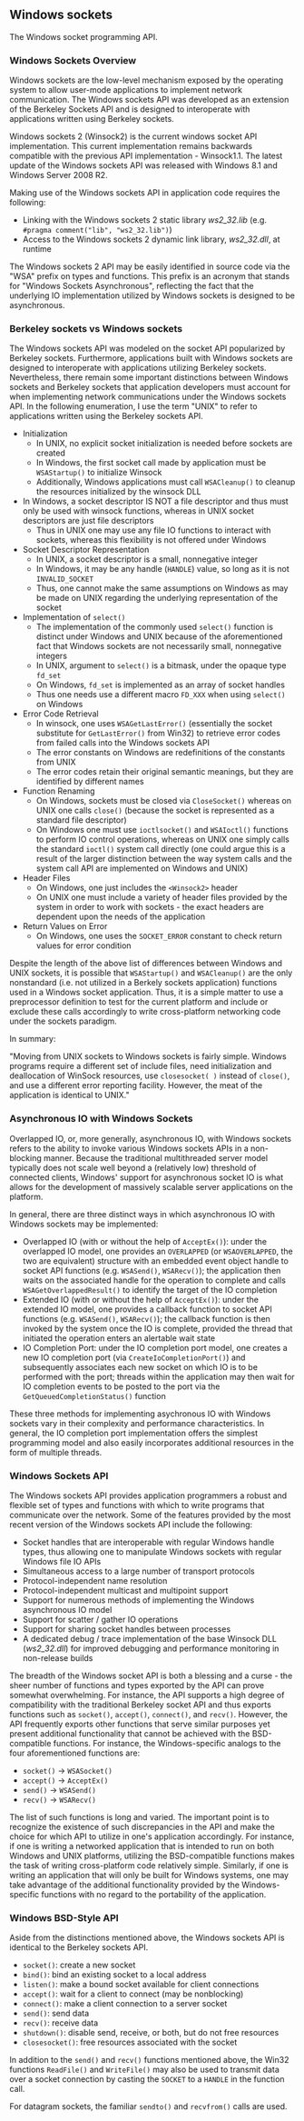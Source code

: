 ## Windows sockets

The Windows socket programming API.

### Windows Sockets Overview

Windows sockets are the low-level mechanism exposed by the operating system to allow user-mode applications to implement network communication. The Windows sockets API was developed as an extension of the Berkeley Sockets API and is designed to interoperate with applications written using Berkeley sockets.

Windows sockets 2 (Winsock2) is the current windows socket API implementation. This current implementation remains backwards compatible with the previous API implementation - Winsock1.1. The latest update of the Windows sockets API was released with Windows 8.1 and Windows Server 2008 R2.

Making use of the Windows sockets API in application code requires the following:
- Linking with the Windows sockets 2 static library _ws2_32.lib_ (e.g. `#pragma comment("lib", "ws2_32.lib")`)
- Access to the Windows sockets 2 dynamic link library, _ws2_32.dll_, at runtime 

The Windows sockets 2 API may be easily identified in source code via the "WSA" prefix on types and functions. This prefix is an acronym that stands for "Windows Sockets Asynchronous", reflecting the fact that the underlying IO implementation utilized by Windows sockets is designed to be asynchronous.

### Berkeley sockets vs Windows sockets

The Windows sockets API was modeled on the socket API popularized by Berkeley sockets. Furthermore, applications built with Windows sockets are designed to interoperate with applications utilizing Berkeley sockets. Nevertheless, there remain some important distinctions between Windows sockets and Berkeley sockets that application developers must account for when implementing network communications under the Windows sockets API. In the following enumeration, I use the term "UNIX" to refer to applications written using the Berkeley sockets API.

- Initialization
    - In UNIX, no explicit socket initialization is needed before sockets are created 
    - In Windows, the first socket call made by application must be `WSAStartup()` to initialize Winsock
    - Additionally, Windows applications must call `WSACleanup()` to cleanup the resources initialized by the winsock DLL
- In Windows, a socket descriptor IS NOT a file descriptor and thus must only be used with winsock functions, whereas in UNIX socket descriptors are just file descriptors
    - Thus in UNIX one may use any file IO functions to interact with sockets, whereas this flexibility is not offered under Windows
- Socket Descriptor Representation
    - In UNIX, a socket descriptor is a small, nonnegative integer
    - In Windows, it may be any handle (`HANDLE`) value, so long as it is not `INVALID_SOCKET`
    - Thus, one cannot make the same assumptions on Windows as may be made on UNIX regarding the underlying representation of the socket
- Implementation of `select()`
    - The implementation of the commonly used `select()` function is distinct under Windows and UNIX because of the aforementioned fact that Windows sockets are not necessarily small, nonnegative integers
    - In UNIX, argument to `select()` is a bitmask, under the opaque type `fd_set`
    - On Windows, `fd_set` is implemented as an array of socket handles
    - Thus one needs use a different macro `FD_XXX` when using `select()` on Windows
- Error Code Retrieval 
    - In winsock, one uses `WSAGetLastError()` (essentially the socket substitute for `GetLastError()` from Win32) to retrieve error codes from failed calls into the Windows sockets API
    - The error constants on Windows are redefinitions of the constants from UNIX
    - The error codes retain their original semantic meanings, but they are identified by different names
- Function Renaming
    - On Windows, sockets must be closed via `CloseSocket()` whereas on UNIX one calls `close()` (because the socket is represented as a standard file descriptor)
    - On Windows one must use `ioctlsocket()` and `WSAIoctl()` functions to perform IO control operations, whereas on UNIX one simply calls the  standard `ioctl()` system call directly (one could argue this is a result of the larger distinction between the way system calls and the system call API are implemented on Windows and UNIX)
- Header Files
    - On Windows, one just includes the `<Winsock2>` header
    - On UNIX one must include a variety of header files provided by the system in order to work with sockets - the exact headers are dependent upon the needs of the application
- Return Values on Error
    - On Windows, one uses the `SOCKET_ERROR` constant to check return values for error condition

Despite the length of the above list of differences between Windows and UNIX sockets, it is possible that `WSAStartup()` and `WSACleanup()` are the only nonstandard (i.e. not utilized in a Berkely sockets application) functions used in a Windows socket application. Thus, it is a simple matter to use a preprocessor definition to test for the current platform and include or exclude these calls accordingly to write cross-platform networking code under the sockets paradigm.

In summary:

"Moving from UNIX sockets to Windows sockets is fairly simple. Windows programs require a different set of include files, need initialization and deallocation of WinSock resources, use `closesocket( )` instead of `close()`, and use a different error reporting facility. However, the meat of the application is identical to UNIX."

### Asynchronous IO with Windows Sockets

Overlapped IO, or, more generally, asynchronous IO, with Windows sockets refers to the ability to invoke various Windows sockets APIs in a non-blocking manner. Because the traditional multithreaded server model typically does not scale well beyond a (relatively low) threshold of connected clients, Windows' support for asynchronous socket IO is what allows for the development of massively scalable server applications on the platform.

In general, there are three distinct ways in which asynchronous IO with Windows sockets may be implemented:
- Overlapped IO (with or without the help of `AcceptEx()`): under the overlapped IO model, one provides an `OVERLAPPED` (or `WSAOVERLAPPED`, the two are equivalent) structure with an embedded event object handle to socket API functions (e.g. `WSASend()`, `WSARecv()`); the application then waits on the associated handle for the operation to complete and calls `WSAGetOverlappedResult()` to identify the target of the IO completion
- Extended IO (with or without the help of `AcceptEx()`): under the extended IO model, one provides a callback function to socket API functions (e.g. `WSASend()`, `WSARecv()`); the callback function is then invoked by the system once the IO is complete, provided the thread that initiated the operation enters an alertable wait state
- IO Completion Port: under the IO completion port model, one creates a new IO completion port (via `CreateIoCompletionPort()`) and subsequently associates each new socket on which IO is to be performed with the port; threads within the application may then wait for IO completion events to be posted to the port via the `GetQueuedCompletionStatus()` function

These three methods for implementing asychronous IO with Windows sockets vary in their complexity and performance characteristics. In general, the IO completion port implementation offers the simplest programming model and also easily incorporates additional resources in the form of multiple threads.

### Windows Sockets API

The Windows sockets API provides application programmers a robust and flexible set of types and functions with which to write programs that communicate over the network. Some of the features provided by the most recent version of the Windows sockets API include the following:
- Socket handles that are interoperable with regular Windows handle types, thus allowing one to manipulate Windows sockets with regular Windows file IO APIs
- Simultaneous access to a large number of transport protocols 
- Protocol-independent name resolution
- Protocol-independent multicast and multipoint support
- Support for numerous methods of implementing the Windows asynchronous IO model
- Support for scatter / gather IO operations 
- Support for sharing socket handles between processes
- A dedicated debug / trace implementation of the base Winsock DLL (_ws2\_32.dll_) for improved debugging and performance monitoring in non-release builds

The breadth of the Windows socket API is both a blessing and a curse - the sheer number of functions and types exported by the API can prove somewhat overwhelming. For instance, the API supports a high degree of compatibility with the traditional Berkeley socket API and thus exports functions such as `socket()`, `accept()`, `connect()`, and `recv()`. However, the API frequently exports other functions that serve similar purposes yet present additional functionality that cannot be achieved with the BSD-compatible functions. For instance, the Windows-specific analogs to the four aforementioned functions are:
- `socket()` -> `WSASocket()`
- `accept()` -> `AcceptEx()`
- `send()` -> `WSASend()`
- `recv()` -> `WSARecv()`

The list of such functions is long and varied. The important point is to recognize the existence of such discrepancies in the API and make the choice for which API to utilize in one's application accordingly. For instance, if one is writing a networked application that is intended to run on both Windows and UNIX platforms, utilizing the BSD-compatible functions makes the task of writing cross-platform code relatively simple. Similarly, if one is writing an application that will only be built for Windows systems, one may take advantage of the additional functionality provided by the Windows-specific functions with no regard to the portability of the application.

### Windows BSD-Style API

Aside from the distinctions mentioned above, the Windows sockets API is identical to the Berkeley sockets API.

- `socket()`: create a new socket
- `bind()`: bind an existing socket to a local address
- `listen()`: make a bound socket available for client connections
- `accept()`: wait for a client to connect (may be nonblocking)
- `connect()`: make a client connection to a server socket
- `send()`: send data
- `recv()`: receive data
- `shutdown()`: disable send, receive, or both, but do not free resources
- `closesocket()`: free resources associated with the socket

In addition to the `send()` and `recv()` functions mentioned above, the Win32 functions `ReadFile()` and `WriteFile()` may also be used to transmit data over a socket connection by casting the `SOCKET` to a `HANDLE` in the function call.

For datagram sockets, the familiar `sendto()` and `recvfrom()` calls are used.
